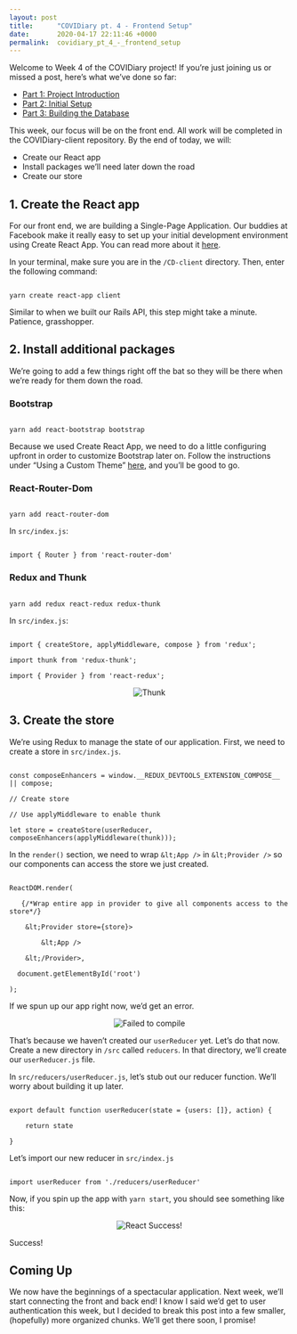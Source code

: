 ```yaml
---
layout: post
title:      "COVIDiary pt. 4 - Frontend Setup"
date:       2020-04-17 22:11:46 +0000
permalink:  covidiary_pt_4_-_frontend_setup
---
```



Welcome to Week 4 of the COVIDiary project! If you’re just joining us or missed a post, here’s what we’ve done so far:

*   [Part 1: Project Introduction](https://www.codewitch.dev/covidiary_-_a_rails_react_project)
*   [Part 2: Initial Setup](https://www.codewitch.dev/covidiary_part_2_-_initial_setup)
*   [Part 3: Building the Database](https://www.codewitch.dev/covidiary_pt_3_-_building_the_database)

This week, our focus will be on the front end. All work will be completed in the COVIDiary-client repository. By the end of today, we will:

*   Create our React app
*   Install packages we’ll need later down the road
*   Create our store


## 1. Create the React app

For our front end, we are building a Single-Page Application. Our buddies at Facebook make it really easy to set up your initial development environment using Create React App. You can read more about it [here](https://github.com/facebook/create-react-app).

In your terminal, make sure you are in the `/CD-client` directory. Then, enter the following command:

```

yarn create react-app client

```

Similar to when we built our Rails API, this step might take a minute. Patience, grasshopper.


## 2. Install additional packages

We’re going to add a few things right off the bat so they will be there when we’re ready for them down the road.


### Bootstrap

```

yarn add react-bootstrap bootstrap

```

Because we used Create React App, we need to do a little configuring upfront in order to customize Bootstrap later on. Follow the instructions under “Using a Custom Theme” [here](https://create-react-app.dev/docs/adding-bootstrap/), and you’ll be good to go.


### React-Router-Dom

```

yarn add react-router-dom

```

In `src/index.js`:

```

import { Router } from 'react-router-dom'

```


### Redux and Thunk

```

yarn add redux react-redux redux-thunk

```

In `src/index.js`:

```

import { createStore, applyMiddleware, compose } from 'redux';

import thunk from 'redux-thunk';

import { Provider } from 'react-redux';

```

<center>
<img alt="Thunk" src="https://media.giphy.com/media/mclaz3NEq6en6/source.gif">
</center>


## 3. Create the store

We’re using Redux to manage the state of our application. First, we need to create a store in `src/index.js`.

```

const composeEnhancers = window.__REDUX_DEVTOOLS_EXTENSION_COMPOSE__ || compose;

// Create store

// Use applyMiddleware to enable thunk

let store = createStore(userReducer, composeEnhancers(applyMiddleware(thunk)));

```

In the `render()` section, we need to wrap `&lt;App />` in `&lt;Provider />` so our components can access the store we just created.

```

ReactDOM.render(

   {/*Wrap entire app in provider to give all components access to the store*/}

    &lt;Provider store={store}>

        &lt;App />

    &lt;/Provider>,

  document.getElementById('root')

);

```

If we spun up our app right now, we’d get an error. 

<center>
<img alt="Failed to compile" src="https://i.imgur.com/Z9LuGSH.jpg">
</center>

That’s because we haven’t created our `userReducer` yet. Let’s do that now. Create a new directory in `/src` called `reducers`. In that directory, we’ll create our `userReducer.js` file.

In `src/reducers/userReducer.js`, let’s stub out our reducer function. We’ll worry about building it up later.

```

export default function userReducer(state = {users: []}, action) {

    return state

}

```

Let’s import our new reducer in `src/index.js`

```

import userReducer from './reducers/userReducer'

```

Now, if you spin up the app with `yarn start`, you should see something like this:

<center>
<img alt="React Success!" src="https://i.imgur.com/IC6bVnb.jpg">
</center>

Success!


## Coming Up

We now have the beginnings of a spectacular application. Next week, we’ll start connecting the front and back end! I know I said we’d get to user authentication this week, but I decided to break this post into a few smaller, (hopefully) more organized chunks. We’ll get there soon, I promise!

